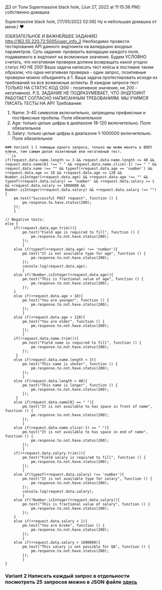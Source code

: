 ДЗ от Толи Supermassive black hole, [Jun 27, 2022 at 11:15:36 PM]: собственно домашка

Supermassive black hole, [17/05/2022 02:08] Ну и небольшая домашка от меня:) ❤️

(ОБЯЗАТЕЛЬНОЕ И ВАЖНЕЙШЕЕ ЗАДАНИЕ) http://162.55.220.72:5005/user_info_2 Необходимо провести тестирование API данного эндпоинта на валидацию входных параметров.
Суть задания: проверить валидации каждого поля, подаваемого в эндпоинт на возможные значения. 
Будем УСЛОВНО считать, что негативная проверка должна возвращать какой угодно статус НО НЕ 200!
Ваша задача написать тест кейсы в постмане таким образом, что одна негативная проверка - один запрос, позитивные проверки можно объединять в 1.
Ваша задача протестировать исходя из требований на все возможные аспекты.
В каждом запросе тест ТОЛЬКО НА СТАТУС КОД (200 - позитивное значение, не 200 - негативное). 
P.S. ЗАДАНИЕ НЕ ПОДРАЗУМЕВАЕТ, ЧТО ЭНДПОИНТ РАБОТАЕТ СОГЛАСНО НАПИСАННЫМ ТРЕБОВАНИЯМ. МЫ УЧИМСЯ ПИСАТЬ ТЕСТЫ НА API!
Требования:
1. Name: 3-40 символов включительно, запрещены префиксные и постфиксные пробелы. Поле обязательное
2. Age: только целые цифры в диапазоне 18-120 включительно. Поле обязательное
3. Salary: только целые цифры в диапазоне 1-1000000 включительно. Поле обязательное

```
### Variant 1 С помощью одного запроса, только мы можм менять в BODY ключи, тем самым делая позитивный или негативный тест. 
```js
if(request.data.name.length >= 3 && request.data.name.length <= 40 && request.data.name[0] !== " " && request.data.name.slice(-1) !== " " && request.data.name !== "" && typeof(+request.data.age == 'number') && +request.data.age >= 18 && +request.data.age <= 120 && Number.isInteger(+request.data.age) && +request.data.age !== "" && typeof(+request.data.salary) == 'number' && +request.data.salary >= 1 && +request.data.salary <= 1000000 && Number.isInteger(+request.data.salary) && +request.data.salary !== ""){
    pm.test("Successful POST request", function () {
        pm.response.to.have.status(200);
    });
    } 

// Negative tests: 
else {
    if(!request.data.age.trim()){ 
        pm.test("Field age is required to fill", function () {
            pm.response.to.not.have.status(200);
        });
        }   
    else if(typeof(+request.data.age) !== 'number'){ 
        pm.test("It is not available type for age", function () {
            pm.response.to.not.have.status(200);
        });
        console.log(request.data.age);
        }  
    else if(!Number.isInteger(+request.data.age)){ 
        pm.test("This is fractional value of age", function () {
            pm.response.to.not.have.status(200);
        });
    } 
    else if(+request.data.age < 18){ 
        pm.test("You are younger", function () {
            pm.response.to.not.have.status(200);
        });
        }  
    else if(+request.data.age > 120){ 
        pm.test("You are older", function () {
            pm.response.to.not.have.status(200);
        });
        } 
    if(!request.data.name.trim()){ 
        pm.test("Field name is required to fill", function () {
            pm.response.to.not.have.status(200);
        }); 
     } 
    else if(request.data.name.length < 3){ 
        pm.test("This name is shoter", function () {
            pm.response.to.not.have.status(200);
        });
        }      
    else if(request.data.length > 40){ 
        pm.test("This name is longer", function () {
            pm.response.to.not.have.status(200);
        }); 
     } 
    else if(request.data.name[0] == " "){ 
        pm.test("It is not available to has space in front of name", function () {
            pm.response.to.not.have.status(200);
        });
        }
    else if(request.data.name.slice(-1) == " "){ 
        pm.test("It is not available to has space in end of name", function () {
            pm.response.to.not.have.status(200);
        });
        }  
    if(!+request.data.salary.trim()){ 
        pm.test("Field salary is required to fill", function () {
            pm.response.to.not.have.status(200);
        });
        }      
    else if(typeof(+request.data.salary) !== 'number'){ 
        pm.test("It is not available type for salary", function () {
            pm.response.to.not.have.status(200);
        });
        console.log(request.data.salary);
        }  
    else if(!Number.isInteger(+request.data.salary)){ 
        pm.test("This is fractional value of salary", function () {
            pm.response.to.not.have.status(200);
        });
    } 
    else if(+request.data.salary < 1){ 
        pm.test("You are broke", function () {
            pm.response.to.not.have.status(200);
        });
        }  
    else if(+request.data.salary > 1000000){ 
        pm.test("This salary is not possible for QA", function () {
            pm.response.to.not.have.status(200);
        });
        }       
}
```
### Variant 2 Написать каждый запрос в отдельности посмотреть 25 запросов можно в JSON файле [здесь](https://github.com/AndreiBra/Postman/blob/main/HW_2/HW_2%20_Anatoliy_1_var_2.postman_collection.json)

